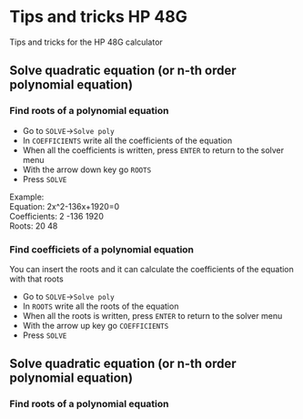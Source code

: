 # Tips and tricks HP 48G
Tips and tricks for the HP 48G calculator
## Solve quadratic equation (or n-th order polynomial equation)
### Find roots of a polynomial equation

* Go to `SOLVE`->`Solve poly`
* In `COEFFICIENTS` write all the coefficients of the equation
* When all the coefficients is written, press `ENTER` to return to the solver menu
* With the arrow down key go `ROOTS`
* Press `SOLVE`

Example:<br>
Equation: 2x^2-136x+1920=0<br>
Coefficients: 2 -136 1920<br>
Roots: 20 48

### Find coefficiets of a polynomial equation
You can insert the roots and it can calculate the coefficients of the equation with that roots

* Go to `SOLVE`->`Solve poly`
* In `ROOTS` write all the roots of the equation
* When all the roots is written, press `ENTER` to return to the solver menu
* With the arrow up key go `COEFFICIENTS`
* Press `SOLVE`

## Solve quadratic equation (or n-th order polynomial equation)
### Find roots of a polynomial equation
